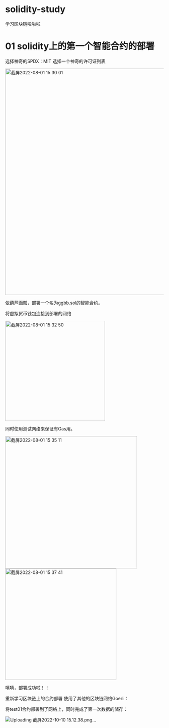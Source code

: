 # solidity-study
学习区块链啦啦啦

# 01 solidity上的第一个智能合约的部署
  选择神奇的SPDX：MIT    选择一个神奇的许可证列表

  <img width="717" alt="截屏2022-08-01 15 30 01" src="https://user-images.githubusercontent.com/74130653/182096129-22e3650b-92b2-49b1-9116-1b31a08c9935.png">

  依葫芦画瓢，部署一个名为ggbb.sol的智能合约。
  
  将虚拟货币钱包连接到部署的网络
  
  <img width="317" alt="截屏2022-08-01 15 32 50" src="https://user-images.githubusercontent.com/74130653/182096643-d5f23870-911e-4e16-85d6-d8e98a5a18b1.png">
  
  同时使用测试网络来保证有Gas用。
  
  <img width="419" alt="截屏2022-08-01 15 35 11" src="https://user-images.githubusercontent.com/74130653/182097058-0cb81757-960b-4fb6-a4e6-f049f2f5dd7d.png">
  
  
<img width="353" alt="截屏2022-08-01 15 37 41" src="https://user-images.githubusercontent.com/74130653/182097517-084287f5-aa65-43ff-9ead-17b38d7bb8e6.png">


嘻嘻，部署成功啦！！



重新学习区块链上的合约部署
使用了其他的区块链网络Goerli：

将test01合约部署到了网络上，同时完成了第一次数据的储存：

![Uploading 截屏2022-10-10 15.12.38.png…]()


